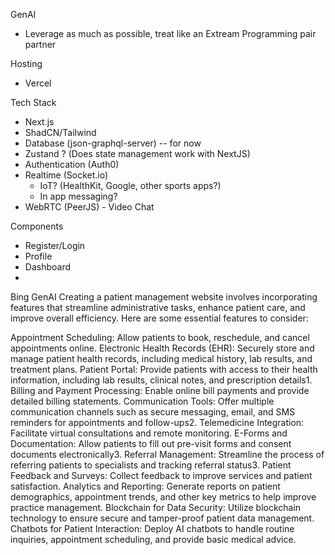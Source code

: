 GenAI

- Leverage as much as possible, treat like an Extream Programming pair partner

Hosting

- Vercel

Tech Stack

- Next.js
- ShadCN/Tailwind
- Database (json-graphql-server) -- for now
- Zustand ? (Does state management work with NextJS)
- Authentication (Auth0)
- Realtime (Socket.io)
  - IoT? (HealthKit, Google, other sports apps?)
  - In app messaging?
- WebRTC (PeerJS) - Video Chat

Components

- Register/Login
- Profile
- Dashboard
-

Bing GenAI
Creating a patient management website involves incorporating features that streamline administrative tasks, enhance patient care, and improve overall efficiency. Here are some essential features to consider:

Appointment Scheduling: Allow patients to book, reschedule, and cancel appointments online.
Electronic Health Records (EHR): Securely store and manage patient health records, including medical history, lab results, and treatment plans.
Patient Portal: Provide patients with access to their health information, including lab results, clinical notes, and prescription details1.
Billing and Payment Processing: Enable online bill payments and provide detailed billing statements.
Communication Tools: Offer multiple communication channels such as secure messaging, email, and SMS reminders for appointments and follow-ups2.
Telemedicine Integration: Facilitate virtual consultations and remote monitoring.
E-Forms and Documentation: Allow patients to fill out pre-visit forms and consent documents electronically3.
Referral Management: Streamline the process of referring patients to specialists and tracking referral status3.
Patient Feedback and Surveys: Collect feedback to improve services and patient satisfaction.
Analytics and Reporting: Generate reports on patient demographics, appointment trends, and other key metrics to help improve practice management.
Blockchain for Data Security: Utilize blockchain technology to ensure secure and tamper-proof patient data management.
Chatbots for Patient Interaction: Deploy AI chatbots to handle routine inquiries, appointment scheduling, and provide basic medical advice.
